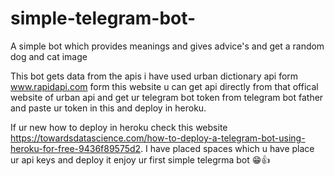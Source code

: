 # simple-telegram-bot-
A simple bot which provides meanings  and gives advice's and get a random dog and cat image

This bot gets data from the apis i have used urban dictionary api form www.rapidapi.com form this website u can get api directly from that offical website of urban api
and get ur telegram bot token from telegram bot father and paste ur token in this and deploy in heroku.

If ur new how to deploy in heroku check this website https://towardsdatascience.com/how-to-deploy-a-telegram-bot-using-heroku-for-free-9436f89575d2.
I have placed spaces which u have place ur api keys and deploy it  enjoy ur first simple telegrma bot 😁👍
